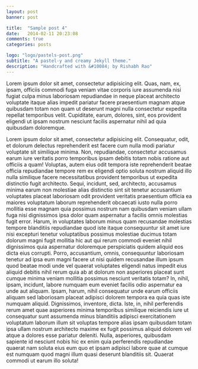 ```yaml
---
layout: post
banner: post

title:  "Sample post 4"
date:   2014-02-11 20:23:08
comments: true
categories: posts

logo: "logo/pastels-post.png"
subtitle: "A pastel-y and creamy Jekyll theme."
description: "Handcrafted with &#10084; by Rishabh Rao"
---
```


Lorem ipsum dolor sit amet, consectetur adipisicing elit. Quas, nam, ex, ipsam, officiis commodi fuga veniam vitae corporis iure assumenda nisi fugiat culpa minus laboriosam repudiandae in neque placeat architecto voluptate itaque alias impedit pariatur facere praesentium magnam atque quibusdam totam non quam ut deserunt magni nulla consectetur expedita repellat temporibus velit. Cupiditate, earum, dolores, sint, eos provident eligendi ut ipsam nostrum nesciunt facilis aspernatur nihil ad quia quibusdam doloremque.

Lorem ipsum dolor sit amet, consectetur adipisicing elit. Consequatur, odit, et dolorum delectus reprehenderit est facere cum nulla modi pariatur voluptate sit similique minima. Non, repudiandae, consectetur accusamus earum iure veritatis porro temporibus ipsam debitis totam nobis ratione aut officiis a quam! Voluptas, autem eius odit tempora iste reprehenderit beatae officia repudiandae tempore rem ex eligendi optio soluta nostrum aliquid illo nulla similique facere necessitatibus provident temporibus ut expedita distinctio fugit architecto. Sequi, incidunt, sed, architecto, accusamus minima earum non molestiae alias distinctio sint sit tenetur accusantium voluptates placeat laboriosam odit provident veritatis praesentium officia ea maiores voluptatum laborum reprehenderit obcaecati iusto nulla porro mollitia esse magnam quia possimus nostrum nam quibusdam veniam ullam fuga nisi dignissimos ipsa dolor quam aspernatur a facilis omnis molestias fugit error. Harum, in voluptates laborum minus quam recusandae molestias tempore blanditiis repudiandae quod iste itaque consequuntur sit amet iure nisi excepturi tenetur voluptatibus possimus molestiae ducimus totam dolorum magni fugit mollitia hic aut qui rerum commodi eveniet nihil dignissimos quia aspernatur doloremque perspiciatis quidem aliquid eos dicta eius corrupti. Porro, accusantium, omnis, consequuntur laboriosam tenetur ad ipsa eum magni facere ut nisi quidem recusandae illum ipsum quod beatae modi unde vel quaerat voluptates eligendi natus impedit eius aliquid debitis nihil rerum quia ab at dolorum non asperiores placeat sunt cumque minima veniam mollitia possimus nesciunt veritatis totam? In, nihil, ipsam, incidunt, labore numquam eum eveniet facilis odio aspernatur ea unde aut aliquam. Ipsam, harum, nihil consequatur unde earum officiis aliquam sed laboriosam placeat adipisci dolorem tempora ea quia quas iste numquam aliquid. Dignissimos, inventore, dicta. Iste, in, nihil perferendis rerum amet quae asperiores minima temporibus similique reiciendis iure ut consequatur sunt assumenda minus blanditiis adipisci exercitationem voluptatum laborum illum sit voluptas tempore alias ipsam quibusdam totam ipsa ullam nostrum architecto maxime ex fugit possimus aliquid dolorem vel atque a dolores esse pariatur deleniti. Nulla, asperiores, quibusdam sapiente id nesciunt nobis hic ex enim quia perferendis repudiandae quaerat nam soluta eius eum quo et ipsam adipisci labore quae at cumque est numquam quod magni illum quasi deserunt blanditiis sit. Quaerat commodi ut earum illo soluta!
